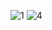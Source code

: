 ![1](https://github.com/ChiragGadhvi/nft-mart/assets/108175344/a073733c-cca3-442f-93fd-e08ac8b6556b)
![4](https://github.com/ChiragGadhvi/nft-mart/assets/108175344/10751f24-8fdd-40df-bc95-bbf1d374fcc3)
